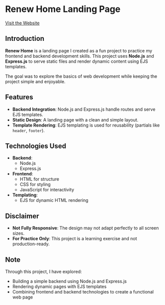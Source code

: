 # Renew Home Landing Page  

[Visit the Website](https://renew-home.onrender.com/)  

## Introduction  
**Renew Home** is a landing page I created as a fun project to practice my frontend and backend development skills. This project uses **Node.js** and **Express.js** to serve static files and render dynamic content using EJS templates.  

The goal was to explore the basics of web development while keeping the project simple and enjoyable.  

## Features  
- **Backend Integration**: Node.js and Express.js handle routes and serve EJS templates.  
- **Static Design**: A landing page with a clean and simple layout.  
- **Template Rendering**: EJS templating is used for reusability (partials like `header`, `footer`).  

## Technologies Used  
- **Backend**:  
  - Node.js  
  - Express.js  
- **Frontend**:  
  - HTML for structure  
  - CSS for styling  
  - JavaScript for interactivity  
- **Templating**:  
  - EJS for dynamic HTML rendering  

## Disclaimer  
- **Not Fully Responsive**: The design may not adapt perfectly to all screen sizes.  
- **For Practice Only**: This project is a learning exercise and not production-ready.  

## Note  
Through this project, I have explored:  
- Building a simple backend using Node.js and Express.js  
- Rendering dynamic pages with EJS templates  
- Combining frontend and backend technologies to create a functional web page  
